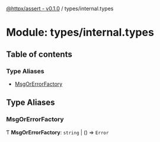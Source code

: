 [@httpx/assert - v0.1.0](../README.md) / types/internal.types

# Module: types/internal.types

## Table of contents

### Type Aliases

- [MsgOrErrorFactory](types_internal_types.md#msgorerrorfactory)

## Type Aliases

### MsgOrErrorFactory

Ƭ **MsgOrErrorFactory**: `string` \| () => `Error`
